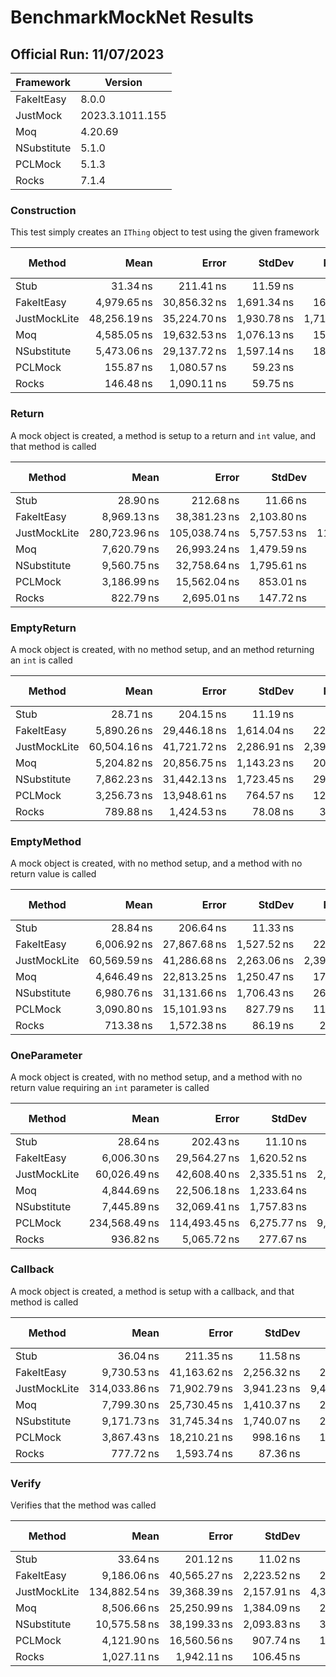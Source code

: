 # BenchmarkMockNet Results

## Official Run: 11/07/2023

| Framework | Version |
|-----------|---------|
| FakeItEasy | 8.0.0 |
| JustMock | 2023.3.1011.155 |
| Moq | 4.20.69 |
| NSubstitute | 5.1.0 |
| PCLMock | 5.1.3 |
| Rocks | 7.1.4 |

### Construction

This test simply creates an `IThing` object to test using the given framework

| Method       | Mean         | Error        | StdDev      | Ratio    | RatioSD | Gen0   | Gen1   | Allocated | Alloc Ratio |
|------------- |-------------:|-------------:|------------:|---------:|--------:|-------:|-------:|----------:|------------:|
| Stub         |     31.34 ns |    211.41 ns |    11.59 ns |     1.00 |    0.00 |      - |      - |      24 B |        1.00 |
| FakeItEasy   |  4,979.65 ns | 30,856.32 ns | 1,691.34 ns |   167.74 |   52.16 | 0.1500 | 0.0100 |    2962 B |      123.42 |
| JustMockLite | 48,256.19 ns | 35,224.70 ns | 1,930.78 ns | 1,719.42 |  739.33 | 0.9100 | 0.0100 |   17033 B |      709.71 |
| Moq          |  4,585.05 ns | 19,632.53 ns | 1,076.13 ns |   157.27 |   51.49 | 0.1100 |      - |    2088 B |       87.00 |
| NSubstitute  |  5,473.06 ns | 29,137.72 ns | 1,597.14 ns |   185.43 |   56.33 | 0.2700 |      - |    5176 B |      215.67 |
| PCLMock      |    155.87 ns |  1,080.57 ns |    59.23 ns |     5.03 |    0.70 |      - |      - |     144 B |        6.00 |
| Rocks        |    146.48 ns |  1,090.11 ns |    59.75 ns |     4.69 |    0.62 |      - |      - |     144 B |        6.00 |

### Return

A mock object is created, a method is setup to a return and `int` value, and that method is called

| Method       | Mean          | Error         | StdDev      | Ratio     | RatioSD  | Gen0   | Gen1   | Allocated | Alloc Ratio |
|------------- |--------------:|--------------:|------------:|----------:|---------:|-------:|-------:|----------:|------------:|
| Stub         |      28.90 ns |     212.68 ns |    11.66 ns |      1.00 |     0.00 |      - |      - |      24 B |        1.00 |
| FakeItEasy   |   8,969.13 ns |  38,381.23 ns | 2,103.80 ns |    343.22 |   134.31 | 0.2600 | 0.0100 |    4982 B |      207.58 |
| JustMockLite | 280,723.96 ns | 105,038.74 ns | 5,757.53 ns | 11,205.96 | 5,574.96 | 1.8500 | 1.8400 |   34629 B |    1,442.88 |
| Moq          |   7,620.79 ns |  26,993.24 ns | 1,479.59 ns |    294.42 |   121.71 | 0.2100 |      - |    3952 B |      164.67 |
| NSubstitute  |   9,560.75 ns |  32,758.64 ns | 1,795.61 ns |    369.85 |   153.98 | 0.4000 | 0.0100 |    7648 B |      318.67 |
| PCLMock      |   3,186.99 ns |  15,562.04 ns |   853.01 ns |    120.68 |    43.98 | 0.1000 |      - |    1912 B |       79.67 |
| Rocks        |     822.79 ns |   2,695.01 ns |   147.72 ns |     31.05 |     9.61 | 0.0300 |      - |     680 B |       28.33 |

### EmptyReturn

A mock object is created, with no method setup, and an method returning an `int` is called

| Method       | Mean         | Error        | StdDev      | Ratio    | RatioSD  | Gen0   | Gen1   | Allocated | Alloc Ratio |
|------------- |-------------:|-------------:|------------:|---------:|---------:|-------:|-------:|----------:|------------:|
| Stub         |     28.71 ns |    204.15 ns |    11.19 ns |     1.00 |     0.00 |      - |      - |      24 B |        1.00 |
| FakeItEasy   |  5,890.26 ns | 29,446.18 ns | 1,614.04 ns |   223.10 |    80.85 | 0.2000 | 0.0100 |    3833 B |      159.71 |
| JustMockLite | 60,504.16 ns | 41,721.72 ns | 2,286.91 ns | 2,398.37 | 1,130.18 | 1.1100 | 0.1200 |   20858 B |      869.08 |
| Moq          |  5,204.82 ns | 20,856.75 ns | 1,143.23 ns |   200.98 |    83.37 | 0.1300 |      - |    2456 B |      102.33 |
| NSubstitute  |  7,862.23 ns | 31,442.13 ns | 1,723.45 ns |   299.91 |   110.04 | 0.3100 |      - |    5872 B |      244.67 |
| PCLMock      |  3,256.73 ns | 13,948.61 ns |   764.57 ns |   124.13 |    45.95 | 0.1000 |      - |    1912 B |       79.67 |
| Rocks        |    789.88 ns |  1,424.53 ns |    78.08 ns |    30.92 |    13.42 | 0.0300 |      - |     680 B |       28.33 |

### EmptyMethod

A mock object is created, with no method setup, and a method with no return value is called

| Method       | Mean         | Error        | StdDev      | Ratio    | RatioSD  | Gen0   | Gen1   | Allocated | Alloc Ratio |
|------------- |-------------:|-------------:|------------:|---------:|---------:|-------:|-------:|----------:|------------:|
| Stub         |     28.84 ns |    206.64 ns |    11.33 ns |     1.00 |     0.00 |      - |      - |      24 B |        1.00 |
| FakeItEasy   |  6,006.92 ns | 27,867.68 ns | 1,527.52 ns |   226.54 |    78.82 | 0.2000 | 0.0100 |    3785 B |      157.71 |
| JustMockLite | 60,569.59 ns | 41,286.68 ns | 2,263.06 ns | 2,397.36 | 1,142.45 | 1.1100 | 0.1300 |   20748 B |      864.50 |
| Moq          |  4,646.49 ns | 22,813.25 ns | 1,250.47 ns |   175.53 |    63.52 | 0.1300 |      - |    2432 B |      101.33 |
| NSubstitute  |  6,980.76 ns | 31,131.66 ns | 1,706.43 ns |   266.23 |   103.37 | 0.3100 |      - |    5872 B |      244.67 |
| PCLMock      |  3,090.80 ns | 15,101.93 ns |   827.79 ns |   116.08 |    39.15 | 0.1000 |      - |    1872 B |       78.00 |
| Rocks        |    713.38 ns |  1,572.38 ns |    86.19 ns |    27.55 |    10.94 | 0.0300 |      - |     672 B |       28.00 |

### OneParameter

A mock object is created, with no method setup, and a method with no return value requiring an `int` parameter is called

| Method       | Mean          | Error         | StdDev      | Ratio    | RatioSD  | Gen0   | Gen1   | Allocated | Alloc Ratio |
|------------- |--------------:|--------------:|------------:|---------:|---------:|-------:|-------:|----------:|------------:|
| Stub         |      28.64 ns |     202.43 ns |    11.10 ns |     1.00 |     0.00 |      - |      - |      24 B |        1.00 |
| FakeItEasy   |   6,006.30 ns |  29,564.27 ns | 1,620.52 ns |   228.04 |    82.64 | 0.2000 | 0.0100 |    3922 B |      163.42 |
| JustMockLite |  60,026.49 ns |  42,608.40 ns | 2,335.51 ns | 2,380.53 | 1,110.35 | 1.1300 | 0.1200 |   21220 B |      884.17 |
| Moq          |   4,844.69 ns |  22,506.18 ns | 1,233.64 ns |   184.21 |    66.53 | 0.1300 |      - |    2464 B |      102.67 |
| NSubstitute  |   7,445.89 ns |  32,069.41 ns | 1,757.83 ns |   283.07 |    99.70 | 0.3100 |      - |    5904 B |      246.00 |
| PCLMock      | 234,568.49 ns | 114,493.45 ns | 6,275.77 ns | 9,373.17 | 4,580.23 | 0.5600 | 0.5500 |   10584 B |      441.00 |
| Rocks        |     936.82 ns |   5,065.72 ns |   277.67 ns |    33.92 |     4.93 | 0.0400 |      - |     792 B |       33.00 |

### Callback

A mock object is created, a method is setup with a callback, and that method is called

| Method       | Mean          | Error        | StdDev      | Ratio    | RatioSD  | Gen0   | Gen1   | Allocated | Alloc Ratio |
|------------- |--------------:|-------------:|------------:|---------:|---------:|-------:|-------:|----------:|------------:|
| Stub         |      36.04 ns |    211.35 ns |    11.58 ns |     1.00 |     0.00 |      - |      - |      24 B |        1.00 |
| FakeItEasy   |   9,730.53 ns | 41,163.62 ns | 2,256.32 ns |   284.24 |    81.51 | 0.2700 | 0.0100 |    5167 B |      215.29 |
| JustMockLite | 314,033.86 ns | 71,902.79 ns | 3,941.23 ns | 9,480.39 | 3,595.73 | 1.8300 | 1.8200 |   34287 B |    1,428.62 |
| Moq          |   7,799.30 ns | 25,730.45 ns | 1,410.37 ns |   229.49 |    68.42 | 0.2200 |      - |    4112 B |      171.33 |
| NSubstitute  |   9,171.73 ns | 31,745.34 ns | 1,740.07 ns |   269.03 |    76.95 | 0.3600 |      - |    6896 B |      287.33 |
| PCLMock      |   3,867.43 ns | 18,210.21 ns |   998.16 ns |   112.21 |    30.07 | 0.1100 |      - |    2080 B |       86.67 |
| Rocks        |     777.72 ns |  1,593.74 ns |    87.36 ns |    22.97 |     6.67 | 0.0400 |      - |     760 B |       31.67 |

### Verify

Verifies that the method was called

| Method       | Mean          | Error        | StdDev      | Ratio    | RatioSD  | Gen0   | Gen1   | Allocated | Alloc Ratio |
|------------- |--------------:|-------------:|------------:|---------:|---------:|-------:|-------:|----------:|------------:|
| Stub         |      33.64 ns |    201.12 ns |    11.02 ns |     1.00 |     0.00 |      - |      - |      24 B |        1.00 |
| FakeItEasy   |   9,186.06 ns | 40,565.27 ns | 2,223.52 ns |   287.89 |    84.23 | 0.2900 | 0.0100 |    5489 B |      228.71 |
| JustMockLite | 134,882.54 ns | 39,368.39 ns | 2,157.91 ns | 4,375.22 | 1,685.94 | 2.1500 | 0.5300 |   40260 B |    1,677.50 |
| Moq          |   8,506.66 ns | 25,250.99 ns | 1,384.09 ns |   269.44 |    82.73 | 0.2100 |      - |    4072 B |      169.67 |
| NSubstitute  |  10,575.58 ns | 38,199.33 ns | 2,093.83 ns |   333.07 |    97.84 | 0.3900 |      - |    7464 B |      311.00 |
| PCLMock      |   4,121.90 ns | 16,560.56 ns |   907.74 ns |   129.45 |    37.61 | 0.1400 |      - |    2736 B |      114.00 |
| Rocks        |   1,027.11 ns |  1,942.11 ns |   106.45 ns |    32.66 |    10.03 | 0.0400 |      - |     800 B |       33.33 |

